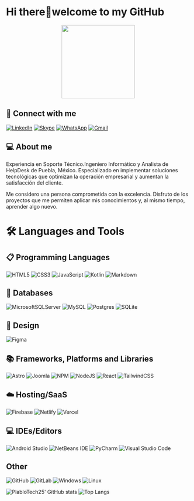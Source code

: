 # Hi there👋welcome to my GitHub
<div id="header" align="center">
  <img src="https://media3.giphy.com/media/v1.Y2lkPTc5MGI3NjExMW01d3YzbDBpdHY2d2RkOG9wNTdrZ25vempsc2d4YnhmMmVmYXhhdyZlcD12MV9pbnRlcm5hbF9naWZfYnlfaWQmY3Q9cw/AJFI5AKXajb35FSDTD/giphy.gif" width="200"/>
</div>

<!-- <div id="banner" align="center">
    <img src="github-header-image.png" width="700"/>
</div> -->
## 🔎 Connect with me
[![LinkedIn](https://img.shields.io/badge/linkedin-%230077B5.svg?style=for-the-badge&logo=linkedin&logoColor=white)](https://www.linkedin.com/in/pablo-munoz-vega/)
[![Skype](https://img.shields.io/badge/Skype-%2300AFF0.svg?style=for-the-badge&logo=Skype&logoColor=white)](https://join.skype.com/invite/cegeqFScTEbJ)
[![WhatsApp](https://img.shields.io/badge/WhatsApp-25D366?style=for-the-badge&logo=whatsapp&logoColor=white)](https://api.whatsapp.com/send?phone=2451099498)
[![Gmail](https://img.shields.io/badge/Gmail-D14836?style=for-the-badge&logo=gmail&logoColor=white)](mailto:jpablo.engineer@gmail.com)

## 💻 About me
Experiencia en Soporte Técnico.Ingeniero Informático y Analista de HelpDesk de Puebla, México. Especializado en implementar soluciones tecnológicas que optimizan la operación empresarial y aumentan la satisfacción del cliente.

Me considero una persona comprometida con la excelencia. Disfruto de los proyectos que me permiten aplicar mis conocimientos y, al mismo tiempo, aprender algo nuevo.

# 🛠️ Languages and Tools 

## 📋 Programming Languages

![HTML5](https://img.shields.io/badge/html5-%23E34F26.svg?style=for-the-badge&logo=html5&logoColor=white)
![CSS3](https://img.shields.io/badge/css3-%231572B6.svg?style=for-the-badge&logo=css3&logoColor=white)
![JavaScript](https://img.shields.io/badge/javascript-%23323330.svg?style=for-the-badge&logo=javascript&logoColor=%23F7DF1E)
![Kotlin](https://img.shields.io/badge/kotlin-%237F52FF.svg?style=for-the-badge&logo=kotlin&logoColor=white)
![Markdown](https://img.shields.io/badge/markdown-%23000000.svg?style=for-the-badge&logo=markdown&logoColor=white)

## 💾 Databases
![MicrosoftSQLServer](https://img.shields.io/badge/Microsoft%20SQL%20Server-CC2927?style=for-the-badge&logo=microsoft%20sql%20server&logoColor=white)
![MySQL](https://img.shields.io/badge/mysql-4479A1.svg?style=for-the-badge&logo=mysql&logoColor=white)
![Postgres](https://img.shields.io/badge/postgres-%23316192.svg?style=for-the-badge&logo=postgresql&logoColor=white)
![SQLite](https://img.shields.io/badge/sqlite-%2307405e.svg?style=for-the-badge&logo=sqlite&logoColor=white)

## 🎨 Design
![Figma](https://img.shields.io/badge/figma-%23F24E1E.svg?style=for-the-badge&logo=figma&logoColor=white)

## 📚 Frameworks, Platforms and Libraries
![Astro](https://img.shields.io/badge/astro-%232C2052.svg?style=for-the-badge&logo=astro&logoColor=white)
![Joomla](https://img.shields.io/badge/joomla-%235091CD.svg?style=for-the-badge&logo=joomla&logoColor=white)
![NPM](https://img.shields.io/badge/NPM-%23CB3837.svg?style=for-the-badge&logo=npm&logoColor=white)
![NodeJS](https://img.shields.io/badge/node.js-6DA55F?style=for-the-badge&logo=node.js&logoColor=white)
![React](https://img.shields.io/badge/react-%2320232a.svg?style=for-the-badge&logo=react&logoColor=%2361DAFB)
![TailwindCSS](https://img.shields.io/badge/tailwindcss-%2338B2AC.svg?style=for-the-badge&logo=tailwind-css&logoColor=white)

## ☁️ Hosting/SaaS
![Firebase](https://img.shields.io/badge/firebase-%23039BE5.svg?style=for-the-badge&logo=firebase)
![Netlify](https://img.shields.io/badge/netlify-%23000000.svg?style=for-the-badge&logo=netlify&logoColor=#00C7B7)
![Vercel](https://img.shields.io/badge/vercel-%23000000.svg?style=for-the-badge&logo=vercel&logoColor=white)

## 💻 IDEs/Editors
![Android Studio](https://img.shields.io/badge/android%20studio-346ac1?style=for-the-badge&logo=android%20studio&logoColor=white)
![NetBeans IDE](https://img.shields.io/badge/NetBeansIDE-1B6AC6.svg?style=for-the-badge&logo=apache-netbeans-ide&logoColor=white)
![PyCharm](https://img.shields.io/badge/pycharm-143?style=for-the-badge&logo=pycharm&logoColor=black&color=black&labelColor=green)
![Visual Studio Code](https://img.shields.io/badge/Visual%20Studio%20Code-0078d7.svg?style=for-the-badge&logo=visual-studio-code&logoColor=white)

## Other
![GitHub](https://img.shields.io/badge/github-%23121011.svg?style=for-the-badge&logo=github&logoColor=white)
![GitLab](https://img.shields.io/badge/gitlab-%23181717.svg?style=for-the-badge&logo=gitlab&logoColor=white)
![Windows](https://img.shields.io/badge/Windows-0078D6?style=for-the-badge&logo=windows&logoColor=white)
![Linux](https://img.shields.io/badge/Linux-FCC624?style=for-the-badge&logo=linux&logoColor=black)

![PlabloTech25' GitHub stats](https://github-readme-stats.vercel.app/api?username=PabloTech25&show_icons=true&theme=dark) ![Top Langs](https://github-readme-stats.vercel.app/api/top-langs/?username=PabloTech25&layout=compact&theme=dark)